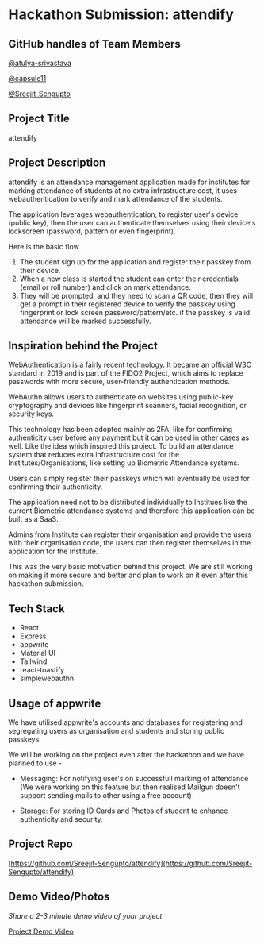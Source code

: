 # Hackathon Submission: attendify

## GitHub handles of Team Members

<!--
- @adityaoberai
- @tessamero
.
.
.
-->

[@atulya-srivastava](https://github.com/atulya-srivastava)

[@capsule11](https://github.com/capsule11)

[@Sreejit-Sengupto](https://github.com/Sreejit-Sengupto)

## Project Title

attendify

<!--
CodeCapture
-->

## Project Description

<!--
The project I created is...
-->

attendify is an attendance management application made for institutes for marking attendance of students at no extra infrastructure cost, it uses webauthentication to verify and mark attendance of the students.

The application leverages webauthentication, to register user's device (public key), then the user can authenticate themselves using their device's lockscreen (password, pattern or even fingerprint).

Here is the basic flow

1. The student sign up for the application and register their passkey from their device.
2. When a new class is started the student can enter their credentials (email or roll number) and click on mark attendance.
3. They will be prompted, and they need to scan a QR code, then they will get a prompt in their registered device to verify the passkey using fingerprint or lock screen password/pattern/etc. if the passkey is valid attendance will be marked successfully.

## Inspiration behind the Project

<!--
The reason I chose this idea/project was...
-->

WebAuthentication is a fairly recent technology. It became an official W3C standard in 2019 and is part of the FIDO2 Project, which aims to replace passwords with more secure, user-friendly authentication methods.

WebAuthn allows users to authenticate on websites using public-key cryptography and devices like fingerprint scanners, facial recognition, or security keys.

This technology has been adopted mainly as 2FA, like for confirming authenticity user before any payment but it can be used in other cases as well. Like the idea which inspired this project. To build an attendance system that reduces extra infrastructure cost for the Institutes/Organisations, like setting up Biometric Attendance systems.

Users can simply register their passkeys which will eventually be used for confirming their authenticity.

The application need not to be distributed individually to Institues like the current Biometric attendance systems and therefore this application can be built as a SaaS.

Admins from Institute can register their organisation and provide the users with their organisation code, the users can then register themselves in the application for the Institute.

This was the very basic motivation behind this project. We are still working on making it more secure and better and plan to work on it even after this hackathon submission.

## Tech Stack

<!--
The technologies I used...
-->

- React
- Express
- appwrite
- Material UI
- Tailwind
- react-toastify
- simplewebauthn

## Usage of appwrite

We have utilised appwrite's accounts and databases for registering and segregating users as organisation and students and storing public passkeys.

We will be working on the project even after the hackathon and we have planned to use -

- Messaging: For notifying user's on successfull marking of attendance (We were working on this feature but then realised Mailgun doesn't support sending mails to other using a free account)

- Storage: For storing ID Cards and Photos of student to enhance authenticity and security.

## Project Repo

<!--
https://github.com/code-capture/CodeCapture-Xamarin
-->

[https://github.com/Sreejit-Sengupto/attendify](https://github.com/Sreejit-Sengupto/attendify)

## Demo Video/Photos

_Share a 2-3 minute demo video of your project_

<!--
https://www.youtube.com/watch?v=9IBaX1avYWc
-->

[Project Demo Video](https://drive.google.com/file/d/1OuARULNOMJaqzm7wGzPwz4NMLMtAsm_m/view?usp=drive_link)
